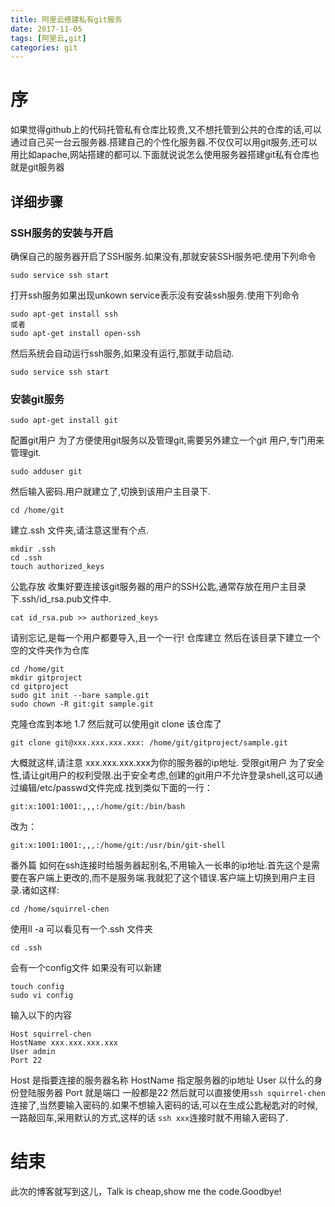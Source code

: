 ```yaml
---
title: 阿里云搭建私有git服务
date: 2017-11-05
tags: [阿里云,git]
categories: git
---
```


# 序
如果觉得github上的代码托管私有仓库比较贵,又不想托管到公共的仓库的话,可以通过自己买一台云服务器.搭建自己的个性化服务器.不仅仅可以用git服务,还可以用比如apache,网站搭建的都可以.下面就说说怎么使用服务器搭建git私有仓库也就是git服务器

## 详细步骤
### SSH服务的安装与开启
确保自己的服务器开启了SSH服务.如果没有,那就安装SSH服务吧.使用下列命令

```
sudo service ssh start
```
打开ssh服务如果出现unkown service表示没有安装ssh服务.使用下列命令

```
sudo apt-get install ssh
或者
sudo apt-get install open-ssh
```

然后系统会自动运行ssh服务,如果没有运行,那就手动启动.

```
sudo service ssh start
```

### 安装git服务

```
sudo apt-get install git
```
配置git用户
为了方便使用git服务以及管理git,需要另外建立一个git 用户,专门用来管理git.

```
sudo adduser git
```

然后输入密码.用户就建立了,切换到该用户主目录下.

```
cd /home/git
```

建立.ssh 文件夹,请注意这里有个点.

```
mkdir .ssh
cd .ssh
touch authorized_keys
```
公匙存放
收集好要连接该git服务器的用户的SSH公匙,通常存放在用户主目录下.ssh/id_rsa.pub文件中.

```
cat id_rsa.pub >> authorized_keys
```
请别忘记,是每一个用户都要导入,且一个一行!
仓库建立
然后在该目录下建立一个空的文件夹作为仓库

```
cd /home/git
mkdir gitproject
cd gitproject
sudo git init --bare sample.git
sudo chown -R git:git sample.git
```
克隆仓库到本地
1.7 然后就可以使用git clone 该仓库了

```
git clone git@xxx.xxx.xxx.xxx: /home/git/gitproject/sample.git
```
大概就这样,请注意 xxx.xxx.xxx.xxx为你的服务器的ip地址.
受限git用户
为了安全性,请让git用户的权利受限.出于安全考虑,创建的git用户不允许登录shell,这可以通过编辑/etc/passwd文件完成.找到类似下面的一行：

```
git:x:1001:1001:,,,:/home/git:/bin/bash
```
改为：

```
git:x:1001:1001:,,,:/home/git:/usr/bin/git-shell
```

番外篇
如何在ssh连接时给服务器起别名,不用输入一长串的ip地址.首先这个是需要在客户端上更改的,而不是服务端.我就犯了这个错误.客户端上切换到用户主目录.诸如这样:

```shell
cd /home/squirrel-chen
```

使用ll -a 可以看见有一个.ssh 文件夹

```shell
cd .ssh
```
会有一个config文件 如果没有可以新建

```shell
touch config
sudo vi config
```
输入以下的内容

```
Host squirrel-chen
HostName xxx.xxx.xxx.xxx
User admin
Port 22
```

Host 是指要连接的服务器名称
HostName 指定服务器的ip地址
User 以什么的身份登陆服务器
Port 就是端口 一般都是22
然后就可以直接使用```ssh squirrel-chen```连接了,当然要输入密码的.如果不想输入密码的话,可以在生成公匙秘匙对的时候,一路敲回车,采用默认的方式,这样的话 ```ssh xxx```连接时就不用输入密码了.

# 结束
此次的博客就写到这儿，Talk is cheap,show me the code.Goodbye!
